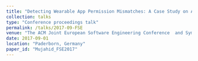 ```yaml
---
title: "Detecting Wearable App Permission Mismatches: A Case Study on Android Wear"
collection: talks
type: "Conference proceedings talk"
permalink: /talks/2017-09-FSE
venue: "The ACM Joint European Software Engineering Conference  and Symposium on the Foundations of Software Engineering (ESEC/FSE)"
date: 2017-09-01
location: "Paderborn, Germany"
paper_id: "Mujahid_FSE2017"
---
```

